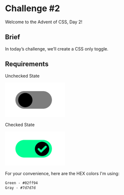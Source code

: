 # Challenge #2

Welcome to the Advent of CSS, Day 2!

## Brief
In today’s challenge, we’ll create a CSS only toggle.

## Requirements
Unchecked State

![Unchecked](./unchecked.png)

Checked State

![Checked](./Checked.png)

For your convenience, here are the HEX colors I'm using:

```
Green - #02ff94
Gray - #7d7d7d
```
